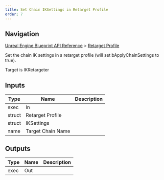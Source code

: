 ```yaml
---
title: Set Chain IKSettings in Retarget Profile
order: 7
---
```

## Navigation

[Unreal Engine Blueprint API Reference](https://dev.epicgames.com/documentation/en-us/unreal-engine/BlueprintAPI) > [Retarget Profile](https://dev.epicgames.com/documentation/en-us/unreal-engine/BlueprintAPI/RetargetProfile)

Set the chain IK settings in a retarget profile (will set bApplyChainSettings to true).

Target is IKRetargeter

## Inputs

| Type | Name | Description |
| --- | --- | --- |
| exec | In |  |
| struct | Retarget Profile |  |
| struct | IKSettings |  |
| name | Target Chain Name |  |

## Outputs

| Type | Name | Description |
| --- | --- | --- |
| exec | Out |  |
